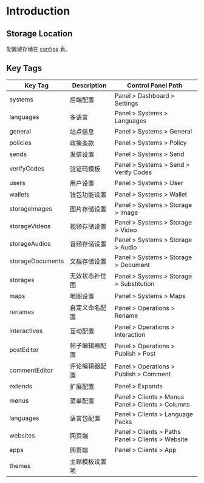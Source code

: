 # Introduction

## Storage Location

配置键存储在 [configs](../systems/configs.md) 表。

## Key Tags

| Key Tag | Description | Control Panel Path |
| --- | --- | --- |
| systems | 后端配置 | Panel > Dashboard > Settings |
| languages | 多语言 | Panel > Systems > Languages |
| general | 站点信息 | Panel > Systems > General |
| policies | 政策条款 | Panel > Systems > Policy |
| sends | 发信设置 | Panel > Systems > Send |
| verifyCodes | 验证码模板 | Panel > Systems > Send > Verify Codes |
| users | 用户设置 | Panel > Systems > User |
| wallets | 钱包功能设置 | Panel > Systems > Wallet |
| storageImages | 图片存储设置 | Panel > Systems > Storage > Image |
| storageVideos | 视频存储设置 | Panel > Systems > Storage > Video |
| storageAudios | 音频存储设置 | Panel > Systems > Storage > Audio |
| storageDocuments | 文档存储设置 | Panel > Systems > Storage > Document |
| storages | 无效状态补位图 | Panel > Systems > Storage > Substitution |
| maps | 地图设置 | Panel > Systems > Maps |
| renames | 自定义命名配置 | Panel > Operations > Rename |
| interactives | 互动配置 | Panel > Operations > Interaction |
| postEditor | 帖子编辑器配置 | Panel > Operations > Publish > Post |
| commentEditor | 评论编辑器配置 | Panel > Operations > Publish > Comment |
| extends | 扩展配置 | Panel > Expands |
| menus | 菜单配置 | Panel > Clients > Menus<br>Panel > Clients > Columns |
| languages | 语言包配置 | Panel > Clients > Language Packs |
| websites | 网页端 | Panel > Clients > Paths<br>Panel > Clients > Website |
| apps | 网页端 | Panel > Clients > App |
| themes | 主题模板设置项 |  |